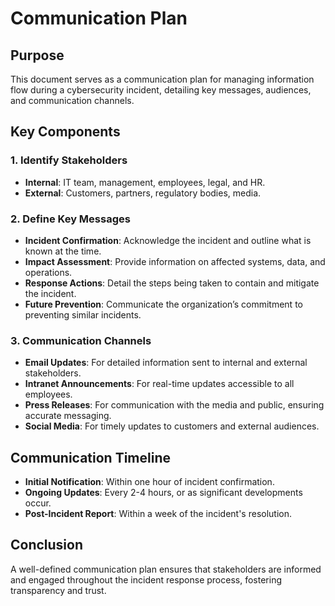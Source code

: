 # Communication Plan

## Purpose
This document serves as a communication plan for managing information flow during a cybersecurity incident, detailing key messages, audiences, and communication channels.

## Key Components
### 1. Identify Stakeholders
- **Internal**: IT team, management, employees, legal, and HR.
- **External**: Customers, partners, regulatory bodies, media.

### 2. Define Key Messages
- **Incident Confirmation**: Acknowledge the incident and outline what is known at the time.
- **Impact Assessment**: Provide information on affected systems, data, and operations.
- **Response Actions**: Detail the steps being taken to contain and mitigate the incident.
- **Future Prevention**: Communicate the organization’s commitment to preventing similar incidents.

### 3. Communication Channels
- **Email Updates**: For detailed information sent to internal and external stakeholders.
- **Intranet Announcements**: For real-time updates accessible to all employees.
- **Press Releases**: For communication with the media and public, ensuring accurate messaging.
- **Social Media**: For timely updates to customers and external audiences.

## Communication Timeline
- **Initial Notification**: Within one hour of incident confirmation.
- **Ongoing Updates**: Every 2-4 hours, or as significant developments occur.
- **Post-Incident Report**: Within a week of the incident's resolution.

## Conclusion
A well-defined communication plan ensures that stakeholders are informed and engaged throughout the incident response process, fostering transparency and trust.
